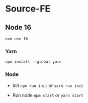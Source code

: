 # Source-FE

## Node 16

```nvm use 16```

### Yarn

```npm install --global yarn```

### Node

* Init
```npm run init``` or ```yarn run init```

* Run node
```npm start``` or ```yarn start```

